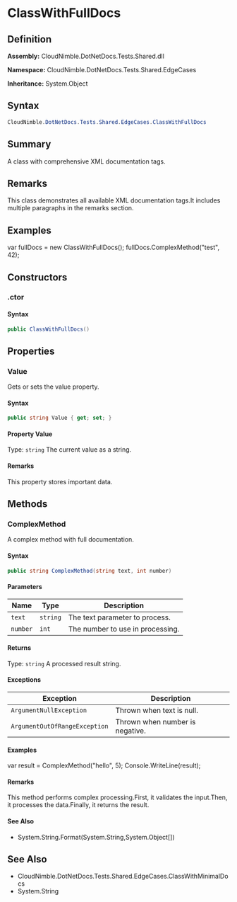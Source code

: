 # ClassWithFullDocs

## Definition

**Assembly:** CloudNimble.DotNetDocs.Tests.Shared.dll

**Namespace:** CloudNimble.DotNetDocs.Tests.Shared.EdgeCases

**Inheritance:** System.Object

## Syntax

```csharp
CloudNimble.DotNetDocs.Tests.Shared.EdgeCases.ClassWithFullDocs
```

## Summary

A class with comprehensive XML documentation tags.

## Remarks

This class demonstrates all available XML documentation tags.It includes multiple paragraphs in the remarks section.

## Examples

var fullDocs = new ClassWithFullDocs();
            fullDocs.ComplexMethod("test", 42);

## Constructors

### .ctor

#### Syntax

```csharp
public ClassWithFullDocs()
```

## Properties

### Value

Gets or sets the value property.

#### Syntax

```csharp
public string Value { get; set; }
```

#### Property Value

Type: `string`
The current value as a string.

#### Remarks

This property stores important data.

## Methods

### ComplexMethod

A complex method with full documentation.

#### Syntax

```csharp
public string ComplexMethod(string text, int number)
```

#### Parameters

| Name | Type | Description |
|------|------|-------------|
| `text` | `string` | The text parameter to process. |
| `number` | `int` | The number to use in processing. |

#### Returns

Type: `string`
A processed result string.

#### Exceptions

| Exception | Description |
|-----------|-------------|
| `ArgumentNullException` | Thrown when text is null. |
| `ArgumentOutOfRangeException` | Thrown when number is negative. |

#### Examples

var result = ComplexMethod("hello", 5);
            Console.WriteLine(result);

#### Remarks

This method performs complex processing.First, it validates the input.Then, it processes the data.Finally, it returns the result.

#### See Also

- System.String.Format(System.String,System.Object[])

## See Also

- CloudNimble.DotNetDocs.Tests.Shared.EdgeCases.ClassWithMinimalDocs
- System.String

